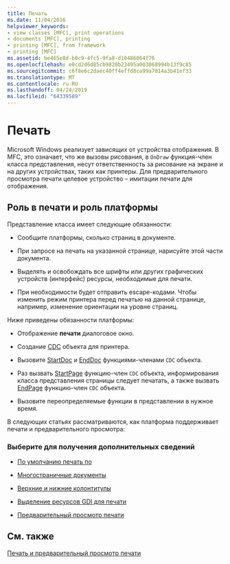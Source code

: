 ```yaml
---
title: Печать
ms.date: 11/04/2016
helpviewer_keywords:
- view classes [MFC], print operations
- documents [MFC], printing
- printing [MFC], from framework
- printing [MFC]
ms.assetid: be465e8d-b0c9-4fc5-9fa8-d10486064f76
ms.openlocfilehash: e0cd2d6d85cb9820b23495a003068994b13f9c85
ms.sourcegitcommit: c6f8e6c2daec40ff4effd8ca99a7014a3b41ef33
ms.translationtype: MT
ms.contentlocale: ru-RU
ms.lasthandoff: 04/24/2019
ms.locfileid: "64339589"
---
```

# <a name="printing"></a>Печать

Microsoft Windows реализует зависящих от устройства отображения. В MFC, это означает, что же вызовы рисования, в `OnDraw` функция-член класса представления, несут ответственность за рисование на экране и на других устройствах, таких как принтеры. Для предварительного просмотра печати целевое устройство – имитации печати для отображения.

##  <a name="_core_your_role_in_printing_vs.._the_framework.92.s_role"></a> Роль в печати и роль платформы

Представление класса имеет следующие обязанности:

- Сообщите платформы, сколько страниц в документе.

- При запросе на печать на указанной странице, нарисуйте этой части документа.

- Выделять и освобождать все шрифты или других графических устройств (интерфейс) ресурсы, необходимые для печати.

- При необходимости будет отправить escape-кодами. Чтобы изменить режим принтера перед печатью на данной странице, например, изменение ориентации на уровне страниц.

Ниже приведены обязанности платформы:

- Отображение **печати** диалоговое окно.

- Создание [CDC](../mfc/reference/cdc-class.md) объекта для принтера.

- Вызовите [StartDoc](../mfc/reference/cdc-class.md#startdoc) и [EndDoc](../mfc/reference/cdc-class.md#enddoc) функциями-членами `CDC` объекта.

- Раз вызвать [StartPage](../mfc/reference/cdc-class.md#startpage) функцию-член `CDC` объекта, информирования класса представления страницы следует печатать, а также вызвать [EndPage](../mfc/reference/cdc-class.md#endpage) функцию-член `CDC` объекта.

- Вызовите переопределяемые функции в представлении в нужное время.

В следующих статьях рассматриваются, как платформа поддерживает печати и предварительного просмотра:

### <a name="what-do-you-want-to-know-more-about"></a>Выберите для получения дополнительных сведений

- [По умолчанию печать по](../mfc/how-default-printing-is-done.md)

- [Многостраничные документы](../mfc/multipage-documents.md)

- [Верхние и нижние колонтитулы](../mfc/headers-and-footers.md)

- [Выделение ресурсов GDI для печати](../mfc/allocating-gdi-resources.md)

- [Предварительный просмотр печати](../mfc/print-preview-architecture.md)

## <a name="see-also"></a>См. также

[Печать и предварительный просмотр печати](../mfc/printing-and-print-preview.md)
